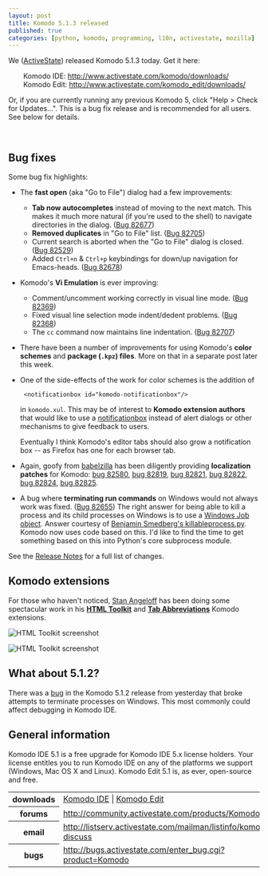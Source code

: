 ```yaml
---
layout: post
title: Komodo 5.1.3 released
published: true
categories: [python, komodo, programming, l10n, activestate, mozilla]
---
```


<p>We (<a href="http://www.activestate.com/">ActiveState</a>) released Komodo 5.1.3 today. Get it here:</p><div style="margin-left: 30px;">Komodo IDE: <a href="http://www.activestate.com/komodo/downloads/">http://www.activestate.com/komodo/downloads/</a></div><div style="margin-left: 30px;">Komodo Edit: <a href="http://www.activestate.com/komodo_edit/downloads/">http://www.activestate.com/komodo_edit/downloads/</a></div><p>Or, if you are currently running any previous Komodo 5, click "Help &gt; Check for Updates...". This is a bug fix release and is recommended for all users. See below for details.</p><a name='more'></a><br />
<h2>Bug fixes</h2><p>Some bug fix highlights:</p><ul><li><p>The <strong>fast open</strong> (aka "Go to File") dialog had a few improvements:</p><ul><li><strong>Tab now autocompletes</strong> instead of moving to the next match. This makes it much more natural (if you're used to the shell) to navigate directories in the dialog. (<a href="http://bugs.activestate.com/show_bug.cgi?id=82677">Bug 82677</a>)</li>
<li><strong>Removed duplicates</strong> in "Go to File" list. (<a href="http://bugs.activestate.com/show_bug.cgi?id=82705">Bug 82705</a>)</li>
<li>Current search is aborted when the "Go to File" dialog is closed. (<a href="http://bugs.activestate.com/show_bug.cgi?id=82529">Bug 82529</a>)</li>
<li>Added <code>Ctrl+n</code> &amp; <code>Ctrl+p</code> keybindings for down/up navigation for Emacs-heads. (<a href="http://bugs.activestate.com/show_bug.cgi?id=82678">Bug 82678</a>)</li>
</ul></li>
<li><p>Komodo's <strong>Vi Emulation</strong> is ever improving:</p><ul><li>Comment/uncomment working correctly in visual line mode. (<a href="http://bugs.activestate.com/show_bug.cgi?id=82369">Bug 82369</a>)</li>
<li>Fixed visual line selection mode indent/dedent problems. (<a href="http://bugs.activestate.com/show_bug.cgi?id=82368">Bug 82368</a>)</li>
<li>The <code>cc</code> command now maintains line indentation. (<a href="http://bugs.activestate.com/show_bug.cgi?id=82707">Bug 82707</a>)</li>
</ul></li>
<li><p>There have been a number of improvements for using Komodo's <strong>color schemes</strong> and <strong>package (<code>.kpz</code>) files</strong>. More on that in a separate post later this week.</p></li>
<li><p>One of the side-effects of the work for color schemes is the addition of</p><pre><code> &lt;notificationbox id="komodo-notificationbox"/&gt;
</code></pre><p>in <code>komodo.xul</code>. This may be of interest to <strong>Komodo extension authors</strong> that would like to use a <a href="https://developer.mozilla.org/En/XUL:notificationbox">notificationbox</a> instead of alert dialogs or other mechanisms to give feedback to users.</p><p>Eventually I think Komodo's editor tabs should also grow a notification box -- as Firefox has one for each browser tab.</p></li>
<li><p>Again, goofy from <a href="http://www.babelzilla.org/">babelzilla</a> has been diligently providing <strong>localization patches</strong> for Komodo: <a href="http://bugs.activestate.com/show_bug.cgi?id=82580">bug 82580</a>, <a href="http://bugs.activestate.com/show_bug.cgi?id=82819">bug 82819</a>, <a href="http://bugs.activestate.com/show_bug.cgi?id=82821">bug 82821</a>, <a href="http://bugs.activestate.com/show_bug.cgi?id=82822">bug 82822</a>, <a href="http://bugs.activestate.com/show_bug.cgi?id=82824">bug 82824</a>, <a href="http://bugs.activestate.com/show_bug.cgi?id=82825">bug 82825</a>.</p></li>
<li><p>A bug where <strong>terminating run commands</strong> on Windows would not always work was fixed. (<a href="http://bugs.activestate.com/show_bug.cgi?id=82655">Bug 82655</a>) The right answer for being able to kill a process and its child processes on Windows is to use a <a href="http://msdn.microsoft.com/en-us/library/ms682409(VS.85).aspx">Windows Job object</a>. Answer courtesy of <a href="http://benjamin.smedbergs.us/blog/2006-12-11/killableprocesspy/">Benjamin Smedberg's killableprocess.py</a>. Komodo now uses code based on this. I'd like to find the time to get something based on this into Python's core subprocess module.</p></li>
</ul><p>See the <a href="http://docs.activestate.com/komodo/5.1/releases/ide.html">Release Notes</a> for a full list of changes.</p><h2>Komodo extensions</h2><p>For those who haven't noticed, <a href="http://twitter.com/StanAngeloff">Stan Angeloff</a> has been doing some spectacular work in his <a href="http://community.activestate.com/xpi/html-toolkit"><strong>HTML Toolkit</strong></a> and <a href="http://community.activestate.com/xpi/tab-abbreviations"><strong>Tab Abbreviations</strong></a> Komodo extensions.</p><p><img src="//insaned.googlepages.com/htmltoolkit_wrap_block_in_tag.png" alt="HTML Toolkit screenshot" /></p><p><img src="//insaned.googlepages.com/htmltoolkit_css_image_preview.png" alt="HTML Toolkit screenshot" /></p><h2>What about 5.1.2?</h2><p>There was a <a href="http://bugs.activestate.com/show_bug.cgi?id=82953">bug</a> in the Komodo 5.1.2 release from yesterday that broke attempts to terminate processes on Windows. This most commonly could affect debugging in Komodo IDE.</p><h2>General information</h2><p>Komodo IDE 5.1 is a free upgrade for Komodo IDE 5.x license holders. Your license entitles you to run Komodo IDE on any of the platforms we support (Windows, Mac OS X and Linux). Komodo Edit 5.1 is, as ever, open-source and free.</p><table class="attrlist"><tr><th>downloads</th><td><a href="http://www.activestate.com/komodo/downloads/">Komodo IDE</a> | <a href="http://www.activestate.com/komodo_edit/downloads/">Komodo Edit</a></td></tr>
<tr><th>forums</th><td><a href="http://community.activestate.com/products/Komodo">http://community.activestate.com/products/Komodo</a></td></tr>
<tr><th>email</th><td><a href="http://listserv.activestate.com/mailman/listinfo/komodo-beta">http://listserv.activestate.com/mailman/listinfo/komodo-discuss</a></td></tr>
<tr><th>bugs</th><td><a href="http://bugs.activestate.com/enter_bug.cgi?product=Komodo">http://bugs.activestate.com/enter_bug.cgi?product=Komodo</a></td></tr>
</table>
